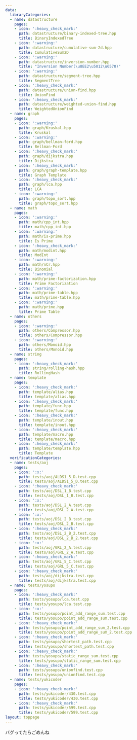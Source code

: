 ```yaml
---
data:
  libraryCategories:
  - name: datastructure
    pages:
    - icon: ':heavy_check_mark:'
      path: datastructure/binary-indexed-tree.hpp
      title: BinaryIndexedTree
    - icon: ':warning:'
      path: datastructure/cumulative-sum-2d.hpp
      title: CumulativeSum2D
    - icon: ':warning:'
      path: datastructure/inversion-number.hpp
      title: "Inversion Number(\u8EE2\u5012\u6570)"
    - icon: ':warning:'
      path: datastructure/segment-tree.hpp
      title: SegmentTree
    - icon: ':heavy_check_mark:'
      path: datastructure/union-find.hpp
      title: UnionFind
    - icon: ':heavy_check_mark:'
      path: datastructure/weighted-union-find.hpp
      title: WeightedUnionFind
  - name: graph
    pages:
    - icon: ':warning:'
      path: graph/Kruskal.hpp
      title: Kruskal
    - icon: ':warning:'
      path: graph/bellman-ford.hpp
      title: Bellman-Ford
    - icon: ':heavy_check_mark:'
      path: graph/dijkstra.hpp
      title: Dijkstra
    - icon: ':heavy_check_mark:'
      path: graph/graph-template.hpp
      title: Graph Template
    - icon: ':heavy_check_mark:'
      path: graph/lca.hpp
      title: LCA
    - icon: ':warning:'
      path: graph/topo_sort.hpp
      title: graph/topo_sort.hpp
  - name: math
    pages:
    - icon: ':warning:'
      path: math/cpp_int.hpp
      title: math/cpp_int.hpp
    - icon: ':warning:'
      path: math/is-prime.hpp
      title: Is Prime
    - icon: ':heavy_check_mark:'
      path: math/modint.hpp
      title: ModInt
    - icon: ':warning:'
      path: math/nCr.hpp
      title: Binomial
    - icon: ':warning:'
      path: math/prime-factorization.hpp
      title: Prime Factorization
    - icon: ':warning:'
      path: math/prime-table.hpp
      title: math/prime-table.hpp
    - icon: ':warning:'
      path: math/prime.hpp
      title: Prime Table
  - name: others
    pages:
    - icon: ':warning:'
      path: others/Compressor.hpp
      title: others/Compressor.hpp
    - icon: ':warning:'
      path: others/Monoid.hpp
      title: others/Monoid.hpp
  - name: string
    pages:
    - icon: ':heavy_check_mark:'
      path: string/rolling-hash.hpp
      title: RollingHash
  - name: template
    pages:
    - icon: ':heavy_check_mark:'
      path: template/alias.hpp
      title: template/alias.hpp
    - icon: ':heavy_check_mark:'
      path: template/func.hpp
      title: template/func.hpp
    - icon: ':heavy_check_mark:'
      path: template/inout.hpp
      title: template/inout.hpp
    - icon: ':heavy_check_mark:'
      path: template/macro.hpp
      title: template/macro.hpp
    - icon: ':heavy_check_mark:'
      path: template/template.hpp
      title: Template
  verificationCategories:
  - name: tests/aoj
    pages:
    - icon: ':x:'
      path: tests/aoj/ALDS1_5_D.test.cpp
      title: tests/aoj/ALDS1_5_D.test.cpp
    - icon: ':heavy_check_mark:'
      path: tests/aoj/DSL_1_B.test.cpp
      title: tests/aoj/DSL_1_B.test.cpp
    - icon: ':x:'
      path: tests/aoj/DSL_2_A.test.cpp
      title: tests/aoj/DSL_2_A.test.cpp
    - icon: ':x:'
      path: tests/aoj/DSL_2_B.test.cpp
      title: tests/aoj/DSL_2_B.test.cpp
    - icon: ':heavy_check_mark:'
      path: tests/aoj/DSL_2_B_2.test.cpp
      title: tests/aoj/DSL_2_B_2.test.cpp
    - icon: ':x:'
      path: tests/aoj/GRL_2_A.test.cpp
      title: tests/aoj/GRL_2_A.test.cpp
    - icon: ':heavy_check_mark:'
      path: tests/aoj/GRL_5_C.test.cpp
      title: tests/aoj/GRL_5_C.test.cpp
    - icon: ':heavy_check_mark:'
      path: tests/aoj/dijkstra.test.cpp
      title: tests/aoj/dijkstra.test.cpp
  - name: tests/yosupo
    pages:
    - icon: ':heavy_check_mark:'
      path: tests/yosupo/lca.test.cpp
      title: tests/yosupo/lca.test.cpp
    - icon: ':x:'
      path: tests/yosupo/point_add_range_sum.test.cpp
      title: tests/yosupo/point_add_range_sum.test.cpp
    - icon: ':heavy_check_mark:'
      path: tests/yosupo/point_add_range_sum_2.test.cpp
      title: tests/yosupo/point_add_range_sum_2.test.cpp
    - icon: ':heavy_check_mark:'
      path: tests/yosupo/shortest_path.test.cpp
      title: tests/yosupo/shortest_path.test.cpp
    - icon: ':heavy_check_mark:'
      path: tests/yosupo/static_range_sum.test.cpp
      title: tests/yosupo/static_range_sum.test.cpp
    - icon: ':heavy_check_mark:'
      path: tests/yosupo/unionfind.test.cpp
      title: tests/yosupo/unionfind.test.cpp
  - name: tests/yukicoder
    pages:
    - icon: ':heavy_check_mark:'
      path: tests/yukicoder/430.test.cpp
      title: tests/yukicoder/430.test.cpp
    - icon: ':heavy_check_mark:'
      path: tests/yukicoder/599.test.cpp
      title: tests/yukicoder/599.test.cpp
layout: toppage
---
```

バグってたらごめんね
